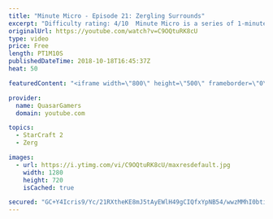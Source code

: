 ```yaml
---
title: "Minute Micro - Episode 21: Zergling Surrounds"
excerpt: "Difficulty rating: 4/10  Minute Micro is a series of 1-minute videos explaining how to perform common micro techniques. This episode is on zergling surrounds.  twitch.tv/Quasarprintf"
originalUrl: https://youtube.com/watch?v=C9OQtuRK8cU
type: video
price: Free
length: PT1M10S
publishedDateTime: 2018-10-18T16:45:37Z
heat: 50

featuredContent: "<iframe width=\"800\" height=\"500\" frameborder=\"0\" src=\"https://www.youtube.com/embed/C9OQtuRK8cU\" allow=\"accelerometer; autoplay; encrypted-media; gyroscope; picture-in-picture\" allowfullscreen></iframe>"

provider:
  name: QuasarGamers
  domain: youtube.com

topics:
  - StarCraft 2
  - Zerg

images:
  - url: https://i.ytimg.com/vi/C9OQtuRK8cU/maxresdefault.jpg
    width: 1280
    height: 720
    isCached: true

secured: "GC+Y4Icris9/Yc/21RXtheKE8mJ5tAyEWlH49gCIQfxYpNB54/wwzMMhI0btis6G2WDn5CdrvZBluWuJzIIk+q5KoSGggTcriATTDePJXu/g+dhKJii7ON7ghk277VShzULHjAvcbhSjzDgREXDZtyt0HHpRPAjs7L7Hhajl171q/lR4rKY16kIcdRtIxQwfX4sPNpIGpejFmKhCaAo3hAS0wW05poxFRxbO4/qU2DL9Lq7jOxq80GWFSjHZ/EuXFXCPx6+eCd1/YnbcrSZD64Ma0WSaWqiqK1Hg/37S3zoO8tCjSGFPhKLi1/0Pm0ZaBuYK33P4H1ThBYBsALvXzzshgo9PoD9j/n7yEpcMmX3HZMaYYklgY+Ay8c3M1xQAgSRRLo71cb429uOp5jTHo/pQyDk8esviLIcCgUWKDJ4=;IbY2Qe32CrPsV781eT0NMw=="
---
```


